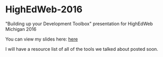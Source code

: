 # HighEdWeb-2016
"Building up your Development Toolbox" presentation for HighEdWeb Michigan 2016

You can view my slides here: [here](brentswisher.github.io/HighEdWeb-2016/)

I will have a resource list of all of the tools we talked about posted soon.